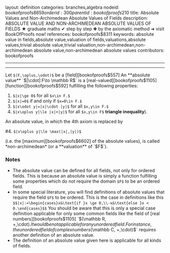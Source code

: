 layout: definition
categories: branches,algebra
nodeid: bookofproofs$8659
orderid: 300
parentid: bookofproofs$210
title: Absolute Values and Non-Archimedean Absolute Values of Fields
description: ABSOLUTE VALUE AND NON-ARCHIMEDEAN ABSOLUTE VALUES OF FIELDS ★ graduate maths ✔ step by step ✚ by the axiomatic method ➜ visit BookOfProofs now!
references: bookofproofs$8311
keywords: absolute value in fields,absolute value,valuation of fields,valuations,absolute values,trivial absolute value,trivial valuation,non-archimedean,non-archimedean absolute value,non-archimedean absolute values
contributors: bookofproofs

---


---

Let `$(F,\oplus,\odot)$` be a [field][bookofproofs$557] An **absolute value** `$|\cdot|:F\to \mathbb R$` is a [real-valued][bookofproofs$1105] [function][bookofproofs$592] fulfilling the following properties:

1. `$|x|\ge 0$` for all `$x\in F.$`
1. `$|x|=0$` if and only if `$x=0\in F.$`
1. `$|x\odot y|=|x|\cdot |y|$` for all `$x,y\in F.$`
1. `$|x\oplus y|\le |x|+|y|$` for all `$x,y\in F$`  **triangle inequality**).

An absolute value, in which the 4th axiom is replaced by

#4. `$|x\oplus y|\le \max(|x|,|y|)$`

(i.e. the [maximum][bookofproofs$6602] of the absolute values), is called *non-archimedean* (or a **valuation** of `$F$`).

### Notes

* The absolute value can be defined for all fields, not only for ordered fields. This is because an absolute value is simply a function fulfilling some properties which do not require the domain `$F$` to be an ordered field.
* In some special literature, you will find definitions of absolute values that require the field `$F$` to be ordered. This is the case in definitions like this `$$|x|:=\begin{cases}x&\text{if }x \ge 0,\\-x&\text{else }x < 0.\end{cases}$$` You should be aware that this is only a special case definition applicable for only some common fields like the field of [real numbers][bookofproofs$1105] `$(\mathbb R, +,\cdot).$` It would be not applicable for any unordered field. For instance, the unordered field of complex numbers `$(\mathbb C, +,\cdot)$` requires another definition of an absolute value.
* The definition of an absolute value given here is applicable for all kinds of fields.
